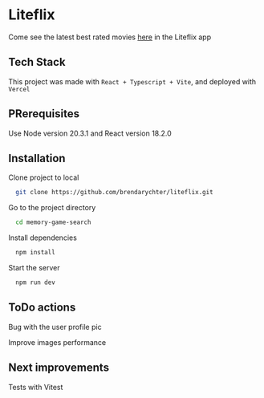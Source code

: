 # Liteflix

Come see the latest best rated movies [here](https://memory-game-psi-topaz.vercel.app/) in the Liteflix app

## Tech Stack

This project was made with `React + Typescript + Vite`, and deployed with `Vercel`

## PRerequisites

Use Node version 20.3.1 and React version 18.2.0

## Installation

Clone project to local

```bash
  git clone https://github.com/brendarychter/liteflix.git
```

Go to the project directory

```bash
  cd memory-game-search
```

Install dependencies

```bash
  npm install
```

Start the server

```bash
  npm run dev
```

## ToDo actions

Bug with the user profile pic

Improve images performance

## Next improvements

Tests with Vitest
